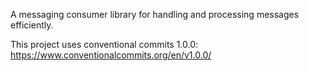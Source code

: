 A messaging consumer library for handling and processing messages efficiently.

This project uses conventional commits 1.0.0:
https://www.conventionalcommits.org/en/v1.0.0/
